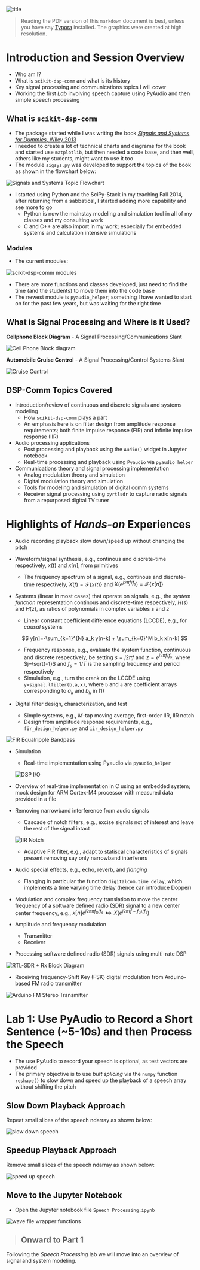![title](images/part0_title@300dpi.png)

> Reading the PDF version of this `markdown` document is best, unless you have say [Typora](https://typora.io) installed. The graphics were created at high resolution.

# Introduction and Session Overview

* Who am I?
* What is `scikit-dsp-comm` and what is its history
* Key signal processing and communications topics I will cover
* Working the first *Lab* involving speech capture using PyAudio and then simple speech processing

## What is `scikit-dsp-comm`
* The package started while I was writing the book [*Signals and Systems for Dummies*, Wiley 2013](https://www.amazon.com/s/ref=nb_sb_ss_i_8_12?url=search-alias%3Daps&field-keywords=signals+and+systems+for+dummies&sprefix=signals+and+%2Caps%2C165&crid=K43FJ5JQXZZA&rh=i%3Aaps%2Ck%3Asignals+and+systems+for+dummies)
* I needed to create a lot of technical charts and diagrams for the book and started use `matplotlib`, but then needed a code base, and then well, others like my students, might want to use it too
* The module `sigsys.py` was developed to support the topics of the book as shown in the flowchart below: 

![Signals and Systems Topic Flowchart](images/SSD_Flowchart.png)

* I started using Python and the SciPy-Stack in my teaching Fall 2014, after returning from a sabbatical, I started adding more capability and see more to go
  * Python is now the mainstay modeling and simulation tool in all of my classes and my consulting work
  * C and C++ are also import in my work; especially for embedded systems and calculation intensive simulations

### Modules

* The current modules:

![scikit-dsp-comm modules](images/Modules.png)

* There are more functions and classes developed, just need to find the time (and the students) to move them into the code base
* The newest module is `pyaudio_helper`; something I have wanted to start on for the past few years, but was waiting for the right time

## What is Signal Processing and Where is it Used?

**Cellphone Block Diagram** - A Signal Processing/Communications Slant

![Cell Phone Block diagram](images/Cell_Phone_Block.png)

**Automobile Cruise Control** - A Signal Processing/Control Systems Slant

![Cruise Control](images/Cruise_Control.png)

## DSP-Comm Topics Covered

- Introduction/review of continuous and discrete signals and systems modeling
  - How `scikit-dsp-comm` plays a part
  - An emphasis here is on filter design from amplitude response requirements; both finite impulse response (FIR) and infinite impulse response (IIR)
- Audio processing applications
  - Post processing and playback using the `Audio()` widget in Jupyter notebook 
  - Real-time processing and playback using `Pyaudio` via `pyaudio_helper`
- Communications theory and signal processing implementation
  - Analog modulation theory and simulation
  - Digital modulation theory and simulation
  - Tools for modeling and simulation of digital comm systems
  - Receiver signal processing using `pyrtlsdr` to capture radio signals from a repurposed digital TV tuner

# Highlights of *Hands-on* Experiences
* Audio recording playback slow down/speed up without changing the pitch
* Waveform/signal synthesis, e.g., continous and discrete-time respectively, $x(t)$ and $x[n]$, from primitives
   * The frequency spectrum of a signal, e.g., continous and discrete-time respectively, $X(f) = \mathcal{F}\{x(t)\}$ and $X(e^{j2\pi f/f_s}) = \mathcal{F}\{x[n]\}$ 


* Systems (linear in most cases) that operate on signals, e.g., the *system function* representation  continous and discrete-time respectively,  $H(s)$ and $H(z)$, as ratios of polynomials in complex variables $s$ and $z$
   - Linear constant coefficient difference equations (LCCDE), e.g., for *causal* systems

   $$
   y[n]=-\sum_{k=1}^{N} a_k y[n-k] + \sum_{k=0}^M b_k x[n-k]
   $$

   - Frequency response, e.g., evaluate the system function, continuous and discrete respectively, be setting $s=j2\pi f$ and $z=e^{j2\pi f/f_s}$, where $j=\sqrt{-1}$ and $f_s=1/T$ is the sampling frequency and period respectively 
   - Simulation, e.g., turn the crank on the LCCDE using `y=signal.lfilter(b,a,x)`, where `b` and `a` are coefficient arrays corresponding to $a_k$ and $b_k$ in (1)

* Digital filter design, characterization, and test
   - Simple systems, e.g., $M$-tap moving average, first-order IIR, IIR notch
   - Design from amplitude response requirements, e.g., `fir_design_helper.py` and `iir_design_helper.py`

![FIR Equalripple Bandpass](images/Remez_FIR_BPF.png)

- Simulation
   - Real-time implementation using Pyaudio via `pyaudio_helper`

  ![DSP I/O](images/DSP_IO_pyaudio_helper.png)

- Overview of real-time implementation in C using an embedded system; mock design for ARM Cortex-M4 processor with measured data provided in a file

* Removing narrowband interference from audio signals
  - Cascade of notch filters, e.g., excise signals not of interest and leave the rest of the signal intact

  ![IIR Notch](images/IIR_Notch.png)

  - Adaptive FIR filter, e.g., adapt to statiscal characteristics of signals present removing say only narrowband interferers

* Audio special effects, e.g., echo, reverb, and *flanging*
  - Flanging in particular the function `digitalcom.time_delay`, which implements a time varying time delay (hence can introduce Dopper)

* Modulation and complex frequency translation to move the center frequency of a software defined radio (SDR) signal to a new center center frequency, e.g., $x[n] e^{j2\pi n f_0/f_s} \Leftrightarrow X(e^{j2\pi(f-f_0)/f_s})$

* Amplitude and frequency modulation
  - Transmitter
  - Receiver

* Processing software defined radio (SDR) signals using multi-rate DSP

![RTL-SDR + Rx Block Diagram](images/RTL-SDR_Rx_Block.png)

* Receiving frequency-Shift Key (FSK) digital modulation from Arduino-based FM radio transmitter

![Arduino FM Stereo Transmitter](images/Arduino_FM_Stereo_Tx.png)

# Lab 1: Use PyAudio to Record a Short Sentence (~5-10s) and then Process the Speech

* The use PyAudio to record your speech is optional, as test vectors are provided
* The primary objective is to use *butt splicing* via the `numpy` function `reshape()` to slow down and speed up the playback of a speech array without shifting the pitch

## Slow Down Playback Approach

Repeat small slices of the speech ndarray as shown below:

![slow down speech](images/Speed_Up_Speech.png)

## Speedup Playback Approach

Remove small slices of the speech ndarray as shown below:

![speed up speech](images/Slow_Down_Speech.png)

## Move to the Jupyter Notebook

* Open the Jupyter notebook file `Speech Processing.ipynb`

![wave file wrapper functions](images/wave_wrapper.png)


> ## Onward to Part 1

Following the *Speech Processing* lab we will move into an overview of signal and system modeling.